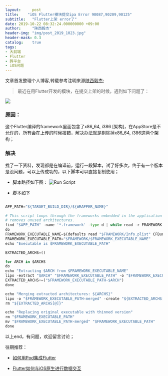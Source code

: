 ```yaml
---
layout:     post
title:    "iOS Flutter模块提交ipa Error 90087,90209,90125"
subtitle:   "Flutter上架 error了"
date: 2019-10-22 08:32:24.000000000 +09:00
author:     "陕西毅杰"
header-img: "img/post_2019_1023.jpg"
header-mask: 0.3
catalog:    true
tags:
- 大前端
- Flutter
- 跨平台
- iOS问题
---
```


文章首发整理个人博客,转载参考注明来源[陕西毅杰](https://yizibi.github.io/);

> 最近在用Flutter开发的模块，在提交上架的时候，遇到如下问题了：

![](http://yizhibi.6chemical.com/1571722745.png)

### 原因：
这个Flutter编译的framework里面包含了x86_64, i386 [架构]，在AppStore是不允许的，所有会在上传的时候报错，解决办法就是剔除掉x86_64, i386这两个架构；

### 解决
找了一下资料，发现都是在编译前，运行一段脚本，试了好多次，终于有一个版本是没问题，可以上传成功的，以下脚本可以直接复制使用；

* 脚本路径如下图：
![Run Script](http://yizhibi.6chemical.com/1571723646.png)

* 脚本如下

```Python

APP_PATH="${TARGET_BUILD_DIR}/${WRAPPER_NAME}"  

# This script loops through the frameworks embedded in the application and  
# removes unused architectures.  
find "$APP_PATH" -name '*.framework' -type d | while read -r FRAMEWORK  
do  
FRAMEWORK_EXECUTABLE_NAME=$(defaults read "$FRAMEWORK/Info.plist" CFBundleExecutable)  
FRAMEWORK_EXECUTABLE_PATH="$FRAMEWORK/$FRAMEWORK_EXECUTABLE_NAME"  
echo "Executable is $FRAMEWORK_EXECUTABLE_PATH"  

EXTRACTED_ARCHS=()  

for ARCH in $ARCHS  
do  
echo "Extracting $ARCH from $FRAMEWORK_EXECUTABLE_NAME"  
lipo -extract "$ARCH" "$FRAMEWORK_EXECUTABLE_PATH" -o "$FRAMEWORK_EXECUTABLE_PATH-$ARCH"  
EXTRACTED_ARCHS+=("$FRAMEWORK_EXECUTABLE_PATH-$ARCH")  
done  

echo "Merging extracted architectures: ${ARCHS}"  
lipo -o "$FRAMEWORK_EXECUTABLE_PATH-merged" -create "${EXTRACTED_ARCHS[@]}"  
rm "${EXTRACTED_ARCHS[@]}"  

echo "Replacing original executable with thinned version"  
rm "$FRAMEWORK_EXECUTABLE_PATH"  
mv "$FRAMEWORK_EXECUTABLE_PATH-merged" "$FRAMEWORK_EXECUTABLE_PATH"  
done  

```
以上end，有问题，欢迎留言讨论；

往期推荐：

* [如何用Pod集成Flutter]([https://yizibi.github.io/2019/05/10/%E5%A6%82%E4%BD%95%E7%94%A8Pod%E9%9B%86%E6%88%90Flutter/)

* [Flutter如何与iOS原生进行数据交互](https://yizibi.github.io/2019/06/25/Flutter%E5%A6%82%E4%BD%95%E4%B8%8EiOS%E5%8E%9F%E7%94%9F%E8%BF%9B%E8%A1%8C%E6%95%B0%E6%8D%AE%E4%BA%A4%E4%BA%92/)
